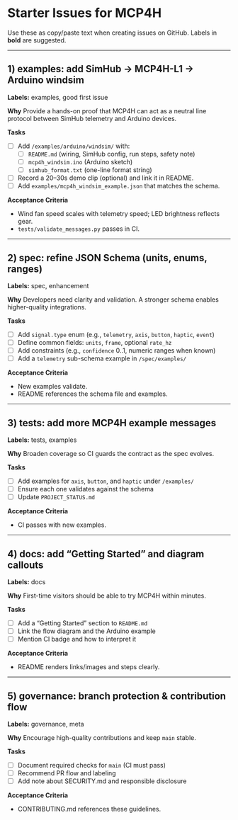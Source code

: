 # Starter Issues for MCP4H

Use these as copy/paste text when creating issues on GitHub. Labels in **bold** are suggested.

---

## 1) examples: add SimHub → MCP4H-L1 → Arduino windsim
**Labels:** examples, good first issue

**Why**
Provide a hands-on proof that MCP4H can act as a neutral line protocol between SimHub telemetry and Arduino devices.

**Tasks**
- [ ] Add `/examples/arduino/windsim/` with:
  - [ ] `README.md` (wiring, SimHub config, run steps, safety note)
  - [ ] `mcp4h_windsim.ino` (Arduino sketch)
  - [ ] `simhub_format.txt` (one-line format string)
- [ ] Record a 20–30s demo clip (optional) and link it in README.
- [ ] Add `examples/mcp4h_windsim_example.json` that matches the schema.

**Acceptance Criteria**
- Wind fan speed scales with telemetry speed; LED brightness reflects gear.
- `tests/validate_messages.py` passes in CI.

---

## 2) spec: refine JSON Schema (units, enums, ranges)
**Labels:** spec, enhancement

**Why**
Developers need clarity and validation. A stronger schema enables higher-quality integrations.

**Tasks**
- [ ] Add `signal.type` enum (e.g., `telemetry`, `axis`, `button`, `haptic`, `event`)
- [ ] Define common fields: `units`, `frame`, optional `rate_hz`
- [ ] Add constraints (e.g., `confidence` 0..1, numeric ranges when known)
- [ ] Add a `telemetry` sub-schema example in `/spec/examples/`

**Acceptance Criteria**
- New examples validate.
- README references the schema file and examples.

---

## 3) tests: add more MCP4H example messages
**Labels:** tests, examples

**Why**
Broaden coverage so CI guards the contract as the spec evolves.

**Tasks**
- [ ] Add examples for `axis`, `button`, and `haptic` under `/examples/`
- [ ] Ensure each one validates against the schema
- [ ] Update `PROJECT_STATUS.md`

**Acceptance Criteria**
- CI passes with new examples.

---

## 4) docs: add “Getting Started” and diagram callouts
**Labels:** docs

**Why**
First-time visitors should be able to try MCP4H within minutes.

**Tasks**
- [ ] Add a “Getting Started” section to `README.md`
- [ ] Link the flow diagram and the Arduino example
- [ ] Mention CI badge and how to interpret it

**Acceptance Criteria**
- README renders links/images and steps clearly.

---

## 5) governance: branch protection & contribution flow
**Labels:** governance, meta

**Why**
Encourage high-quality contributions and keep `main` stable.

**Tasks**
- [ ] Document required checks for `main` (CI must pass)
- [ ] Recommend PR flow and labeling
- [ ] Add note about SECURITY.md and responsible disclosure

**Acceptance Criteria**
- CONTRIBUTING.md references these guidelines.
